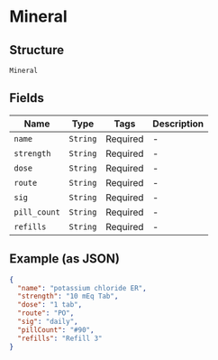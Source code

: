 
# Mineral

## Structure

`Mineral`

## Fields

| Name | Type | Tags | Description |
|  --- | --- | --- | --- |
| `name` | `String` | Required | - |
| `strength` | `String` | Required | - |
| `dose` | `String` | Required | - |
| `route` | `String` | Required | - |
| `sig` | `String` | Required | - |
| `pill_count` | `String` | Required | - |
| `refills` | `String` | Required | - |

## Example (as JSON)

```json
{
  "name": "potassium chloride ER",
  "strength": "10 mEq Tab",
  "dose": "1 tab",
  "route": "PO",
  "sig": "daily",
  "pillCount": "#90",
  "refills": "Refill 3"
}
```

